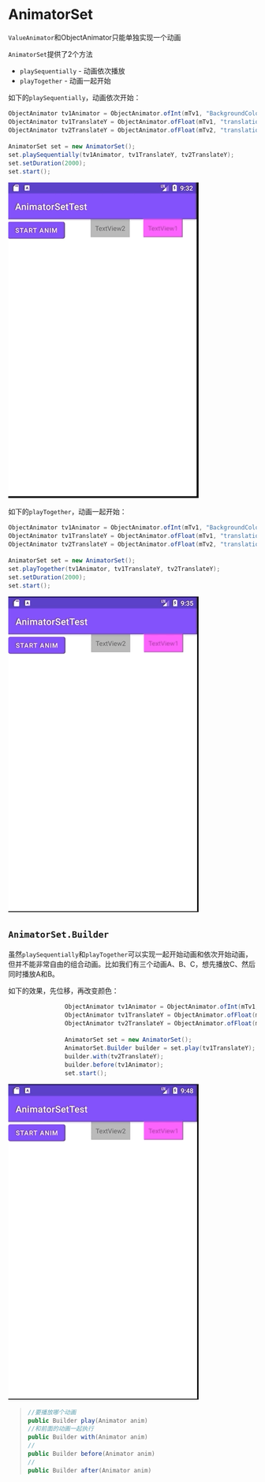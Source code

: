 # AnimatorSet

`ValueAnimator`和ObjectAnimator只能单独实现一个动画

`AnimatorSet`提供了2个方法

+ `playSequentially` - 动画依次播放
+ `playTogether` - 动画一起开始



如下的`playSequentially`，动画依次开始：

```java
ObjectAnimator tv1Animator = ObjectAnimator.ofInt(mTv1, "BackgroundColor", 0xffff00ff, 0xffffff00, 0xffff00ff);
ObjectAnimator tv1TranslateY = ObjectAnimator.ofFloat(mTv1, "translationY", 0, 300, 0);
ObjectAnimator tv2TranslateY = ObjectAnimator.ofFloat(mTv2, "translationY", 0, 400, 0);

AnimatorSet set = new AnimatorSet();
set.playSequentially(tv1Animator, tv1TranslateY, tv2TranslateY);
set.setDuration(2000);
set.start();
```

![029](https://github.com/winfredzen/Android-Basic/blob/master/Animation/images/029.gif)



如下的`playTogether`，动画一起开始：

```java
ObjectAnimator tv1Animator = ObjectAnimator.ofInt(mTv1, "BackgroundColor", 0xffff00ff, 0xffffff00, 0xffff00ff);
ObjectAnimator tv1TranslateY = ObjectAnimator.ofFloat(mTv1, "translationY", 0, 300, 0);
ObjectAnimator tv2TranslateY = ObjectAnimator.ofFloat(mTv2, "translationY", 0, 400, 0);

AnimatorSet set = new AnimatorSet();
set.playTogether(tv1Animator, tv1TranslateY, tv2TranslateY);
set.setDuration(2000);
set.start();
```

![030](https://github.com/winfredzen/Android-Basic/blob/master/Animation/images/030.gif)



## `AnimatorSet.Builder`

虽然`playSequentially`和`playTogether`可以实现一起开始动画和依次开始动画，但并不能非常自由的组合动画。比如我们有三个动画A、B、C，想先播放C、然后同时播放A和B。

如下的效果，先位移，再改变颜色：

```java
                ObjectAnimator tv1Animator = ObjectAnimator.ofInt(mTv1, "BackgroundColor", 0xffff00ff, 0xffffff00, 0xffff00ff);
                ObjectAnimator tv1TranslateY = ObjectAnimator.ofFloat(mTv1, "translationY", 0, 300, 0);
                ObjectAnimator tv2TranslateY = ObjectAnimator.ofFloat(mTv2, "translationY", 0, 400, 0);

                AnimatorSet set = new AnimatorSet();
                AnimatorSet.Builder builder = set.play(tv1TranslateY);
                builder.with(tv2TranslateY);
                builder.before(tv1Animator);
                set.start();

```

![031](https://github.com/winfredzen/Android-Basic/blob/master/Animation/images/031.gif)



> ```java
> //要播放哪个动画
> public Builder play(Animator anim)
> //和前面的动画一起执行
> public Builder with(Animator anim)
> //
> public Builder before(Animator anim)
> //
> public Builder after(Animator anim)
> ```






















